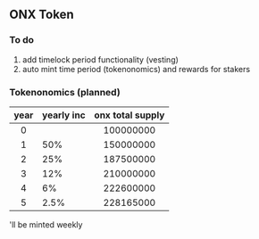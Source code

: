 ## ONX Token

### To do
1. add timelock period functionality (vesting)
2. auto mint time period (tokenonomics) and rewards for stakers

### Tokenonomics (planned) 

|year| yearly inc    | onx total supply |
|:---:| ------------- |:-------------:|
|0|       |100000000| 
|1| 50%      |150000000| 
|2| 25% |187500000| 
|3| 12% |210000000| 
|4| 6% |222600000| 
|5| 2.5% |228165000| 

'll be minted weekly 





